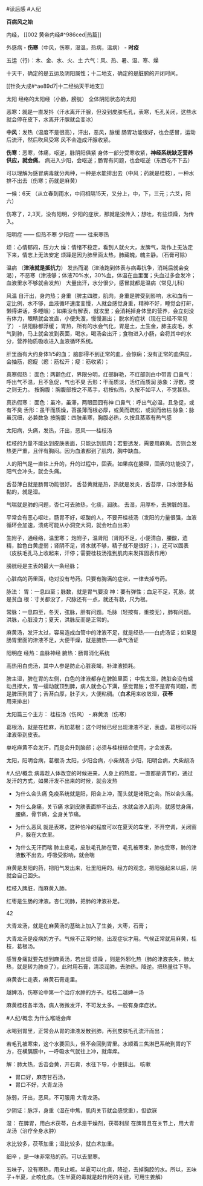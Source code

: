 #读后感 #人纪 


**百病风之始**


内经， [[002 黄帝内经#^986ced|热篇]]

外感病
	- **伤寒**（中风，伤寒，湿温，热病，温病）
	- **时疫**

五运（行）：木、金、水、火、土
六气：风、热、暑、湿、寒、燥

十天干，确定的是五运及阴阳属性；十二地支，确定的是脏腑的开闭时间。

[[针灸大成#^ae89d7|十二经纳天干地支]]

太阳
	经络的太阳经（小肠，膀胱）
	全体阴阳状态的太阳


恶寒：就是一直发抖（汗水离开汗腺，但没到皮肤毛孔，表寒，毛孔关闭，这些水就会停在皮下，水离开汗腺就会变冰）

**中风**：发热（温度不是很高），汗出，恶风，脉缓
	肠胃功能很好，也会感冒，运动后流汗，然后吹风受寒
	风不会造成汗腺收紧。

**伤寒**：恶寒，体痛，呕逆，脉阴阳俱紧
	身体一部分受寒收紧，**神经系统缺乏营养供应，就会痛**。
	病进入少阳，会呕逆；肠胃有问题，也会呕逆（东西吃不下去）


可以理解为感冒病毒就分两种，一种是水能排出去（中风；药就是桂枝），一种水排不出去（伤寒；药就是麻黄）

一候：6天 （从立春到雨水，中间相隔15天，又分上，中，下，三元；六爻，阳六）


伤寒了，2,3天，没有阳明，少阳的症状，那就是没传入；想吐，有些烦躁，为传入。

阳明症 —— 但热不寒 
少阳症 —— 往来寒热

烦：心情郁闷，压力大 
燥：情绪不稳定，看到人就火大，发脾气，动作上无法定下来，情志上无法安定
烦躁是因为肺里面太热，肺藏魄，魄主静。（石膏可除）


温病 （**津液就是抵抗力**）
	发热而渴（津液跑到体表与病毒抗争，消耗后就会变渴），不恶寒（津液够；体液70%水，30%血，体温在血里面；失血过多会发冷；血液里水不够就会发热） 
	大量出汗，水分很少，感冒就都是温病（常见儿科）


风温 
	自汗出，身灼热；身重（脾主四肢，肌肉，身重是脾受到影响，水和血有一定比例，水不够，血液循环速度变慢，人就会感觉身重，精神不好，睡觉会打鼾，懒得讲话，多睡眠）；如果没有解表，就攻里；会消耗掉身体里的营养，会立刻没有体力，眼睛就会发直，小便失溲，慢慢漏出；
	脱水的症状（现在已经不常见了）
	-
	阴阳脉都浮缓；
	胃热，所有的水会气化，胃是土，土生金，肺主皮毛，水气到肺，马上就会发到表面，喝水，喝汤会出汗；食物进入小肠，会将其中的水分，营养物质吸收进入血液循环系统。 

肝里面有大约身体1/5的血；
脑部得不到正常的血，会惊痫；没有正常的血供应，会抽筋，瘛瘲（瘛：筋松开；瘲：筋收紧）；


真寒假热：
面色：两颧色红，界限分明，红部鲜艳，不红部则白中带青
口鼻气：呼出气不温，且不急促，气也不臭
舌形：干而质淡，活红而质润
脉象：浮数，按之则无力。
按胸腹：胸腹部按之不蒸手，初按似热，久按不如平人，不觉甚热。


真热假寒：
面色：虽冷，虽滞，两眼囧囧有神 
口鼻气：呼出气必温，且急促，或有不臭
舌形：虽干而质燥，苔虽薄而根必厚，或黄而疏松，或润而齿枯
脉象：脉虽沉细，必兼数急 
按胸腹：四肢虽寒，胸腹必热，久按且蒸蒸有热气感



太阳病，头痛，发热，汗出，恶风——桂枝汤

桂枝的力量不能达到皮肤表面，只能达到肌肉；若要透发，需要用麻黄。否则会发热更严重，且伴有胸闷。因为血液都到了肌肉，胸中缺血。

人的阳气是一直往上升的，升的过程中，固表。如果病在腠理，固表的功能没了，阳气会冲头，就会头痛。


舌苔薄白就是肠胃功能很好。 舌苔黄就是热，热就是发炎，舌苔厚，口水很多黏黏的，就是湿。

气喘就是肺的问题，杏仁可去肺热，化痰，润肤。
去湿，用厚朴，去脾脏的湿。

平常会有恶心呕吐，肠胃不好，呕酸的人，不要开桂枝汤（发阳的力量很强，血液循环会加速，溃疡可能从小洞变大洞，就会吐血出来）



生附子，通经络，温里寒；
炮附子，温肾阳（肾阳不足，小便清白，腰酸，遗精，脸色白黄虚弱；肾阴不足，肾水就不够，精子就不是很好；），还可以固表（皮肤毛孔马上收起来，汗停；需要桂枝汤推到肌肉来发挥固表作用）


膀胱经是主表的最大一条经脉；


心脏病的药里面，绝对没有芍药。只要有胸满的症状，一律去掉芍药。

脉法：
胃：一息四至；脉数，就是胃气要没 
神：要有弹性；血足不足，芤脉，就是贫血
根：寸关都没了，尺脉还有一点，就还有救，尺为根。


常脉：一息四至，冬天，弦脉，肝有问题。毛脉（轻按有，重按无），肺有问题。洪脉，心脏没力；夏天，洪脉反而是正常的。


麻黄汤，发汗太过，容易造成血管中的津液不足，就是经热——白虎汤证；如果是肠胃里面的津液不足，大便干燥，就是腑热——承气汤证

阳明症 
	经热：血脉神经
	腑热：肠胃消化系统


高热用白虎汤，其中人参是防止心脏衰竭，补津液损耗。


脾主湿，脾在胃的左侧，白色的津液都存在脾脏里面；
	中焦太湿，脾脏会没有蠕动且撑大，胃一蠕动就顶到脾，病人就会心下满，感觉胃胀；但不是胃有问题，而是脾压到胃了；舌苔白厚，肚子大，大便粘稠。（**白术**用来收敛湿，**茯苓**用来排出）




太阳篇三个主方：
桂枝汤（伤风） -  麻黄汤（伤寒）

葛根汤，就是在桂麻，再加葛根；这个时候已经出现津液不足，表虚。葛根可以将津液带到皮表。

单吃麻黄不会发汗，而是会升到脑部；必须与桂枝结合使用，才会发表。



太阳，阳明合病，葛根汤
太阳，少阳合病，小柴胡汤
少阳，阳明合病，大柴胡汤

#人纪/概念 
病毒趁人体改变的时候进来，人身上的热度，一直都是调节的，通过发汗的方式，如果汗发不出来的时候，就会发热

 - 为什么会头痛
	 免疫系统就是阳，阳会上冲，而头就是诸阳之会。所以会头痛。

- 为什么身痛，关节痛
	水到皮肤表面排不出去，水就会渗入肌肉，就感觉身痛，腰痛，骨节痛，全身关节痛。

- 为什么恶风 
	就是表寒，这种怕冷的程度可以在夏天的车里，不开空调，关闭窗户，躲在大衣里。

- 为什么无汗而喘
	肺主皮毛，皮肤毛孔肺在管，毛孔被寒束，肺也受寒，肺的津液散不出去，呼吸受影响，就会喘


麻黄是发阳的药，把阳气发出来，壮里阳用的。经方的观念，把阳强起来以后，阴就会自己回头。


桂枝入脾脏，而麻黄入肺。

红枣是生肠的津液。杏仁润肺，把肺的津液补足。



42

大青龙汤，就是在麻黄汤的基础上加入了生姜，大枣，石膏；

大青龙汤是疫病的方子。气候不正常时候，出现症状才用。气候正常就用麻黄，桂枝，葛根汤。

感冒身痛就要先想到麻黄汤，若出现 烦躁 ，则是外邪化热（肺的津液丧失，肺太热，就是转为肺炎了），此时用石膏，清凉润肺，去肺热。降逆。把热量往下导。

麻黄杏仁走表，麻黄石膏走里。


越婢汤，伤寒论中第一个治疗水肿的方子。桂枝二越婢一汤

麻黄桂枝各半汤，病人微微发汗，不可发太多。一般有身痒症状。

#人纪/概念 
为什么喉咙会痒

水喝到胃里，正常会从胃的津液发散到肺，再到皮肤毛孔流汗而出；

若毛孔被寒束，这个水要回头，但不会回到胃里。水顺着三焦淋巴系统到胃的下方，在横膈膜中，一呼吸水气就往上冲，就痒痒。

解：肺太热，舌苔会黄，开石膏，水往下导，小便排出。
咳嗽
- 胃口好，麻杏甘石汤，
- 胃口不好，大青龙汤

脉弱，汗出，恶风，不可服用 大青龙汤。


少阴证：脉浮，身重（湿在中焦，肌肉关节就会感觉重），但欲寐

湿：
在脾胃，用白术茯苓，白术是干燥剂，茯苓利尿
在脾胃且在关节上，用大青龙汤（治疗全身水肿）


水比较多，茯苓加重；湿比较多，就白术加重。


细辛 ，是一味非常热的药。可以去里寒。

五味子，没有寒热，用来止咳。半夏可以化痰，降逆，去掉胸腔的水。所以，五味子+半夏，止咳化痰。（生半夏的毒就是起作用的关键，可用生姜解）




















